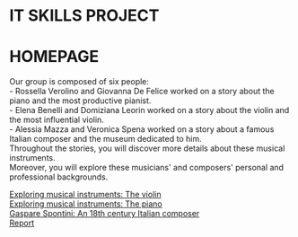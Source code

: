 <!DOCTYPE html>
<html>
  <head>
	<h1>IT SKILLS PROJECT</h1>
  </head>
<body>
<h1>HOMEPAGE</h1>
<p>
  Our group is composed of six people: <br>
  - Rossella Verolino and Giovanna De Felice worked on a story about the piano and the most productive pianist. <br>
  - Elena Benelli and Domiziana Leorin worked on a story about the violin and the most influential violin. <br>
  - Alessia Mazza and Veronica Spena worked on a story about a famous Italian composer and the museum dedicated to him. <br>
  Throughout the stories, you will discover more details about these musical instruments. <br>
  Moreover, you will explore these musicians' and composers' personal and professional backgrounds. <br>
</p>
 
<a href="/articles/Violin.html">Exploring musical instruments: The violin</a> <br>
<a href="/articles/Piano.html">Exploring musical instruments: The piano</a> <br>
<a href="/articles/GaspareSpontini.html">Gaspare Spontini: An 18th century Italian composer</a> <br>
<a href="/Report.html">Report</a>

</body>
</html>
